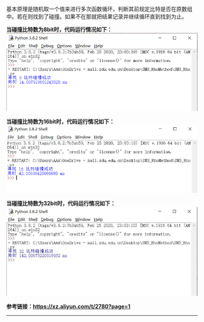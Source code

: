 基本原理是随机取一个值来进行多次函数循环，判断其前规定比特是否在原数组中。若在则找到了碰撞。如果不在那就把结果记录并继续循环直到找到为止。

**当碰撞比特数为8bit时，代码运行情况如下：**
![1](https://github.com/DaquanDong/Homework/blob/main/SM3_RhoMethod/1.png)


**当碰撞比特数为16bit时，代码运行情况如下：**
![2](https://github.com/DaquanDong/Homework/blob/main/SM3_RhoMethod/2.png)


**当碰撞比特数为32bit时，代码运行情况如下：**
![3](https://github.com/DaquanDong/Homework/blob/main/SM3_RhoMethod/3.jpg)










**参考链接：https://xz.aliyun.com/t/2780?page=1**

****
